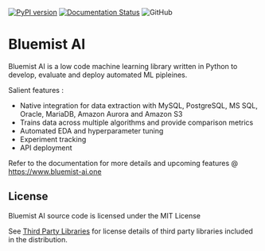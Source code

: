 [![PyPI version](https://badge.fury.io/py/bluemist.svg)](https://badge.fury.io/py/bluemist)
[![Documentation Status](https://readthedocs.org/projects/bluemist-ai/badge/?version=latest)](https://bluemist-ai.readthedocs.io/en/latest/?badge=latest)
![GitHub](https://img.shields.io/github/license/shashanka89/bluemist-ai)

# Bluemist AI
Bluemist AI is a low code machine learning library written in Python to develop, evaluate and deploy automated ML pipleines.

Salient features :
- Native integration for data extraction with MySQL, PostgreSQL, MS SQL, Oracle, MariaDB, Amazon Aurora and Amazon S3
- Trains data across multiple algorithms and provide comparison metrics
- Automated EDA and hyperparameter tuning
- Experiment tracking
- API deployment

Refer to the documentation for more details and upcoming features @ https://www.bluemist-ai.one

## License

Bluemist AI source code is licensed under the MIT License

See [Third Party Libraries](https://github.com/mist-projects/bluemist-ai/wiki/Third-Part-Libraries) for license details of third party libraries included in the distribution.
